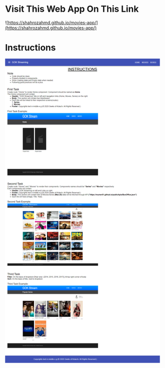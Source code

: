 # Visit This Web App On This Link
![https://shahrozahmd.github.io/movies-app/](https://shahrozahmd.github.io/movies-app/)
# Instructions
![alt text](https://github.com/ShahrozAhmd/movies-app/blob/main/src/assets/instructions.png)


